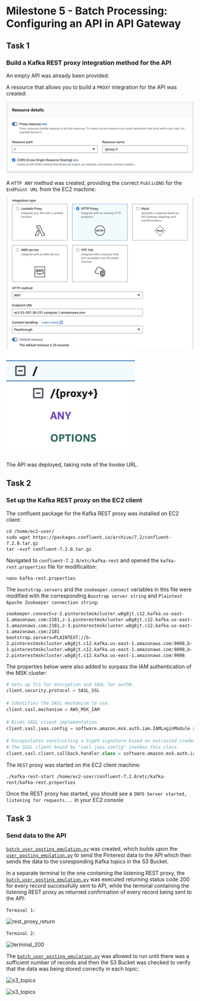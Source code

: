 # Milestone 5 - Batch Processing: Configuring an API in API Gateway

## Task 1
### Build a Kafka REST proxy integration method for the API

An empty API was already been provided.

A resource that allows you to build a ```PROXY``` integration for the API was created:

![proxy_resource](screenshots/m5/1.png)

A ```HTTP ANY``` method was created, providing the correct ```PublicDNS``` for the ```EndPoint URL``` from the EC2 machine:

![proxy_ANY_method](screenshots/m5/2.png)
![API_tree](screenshots/m5/3.png)

The API was deployed, taking note of the Invoke URL.

## Task 2
### Set up the Kafka REST proxy on the EC2 client

The confluent package for the Kafka REST proxy was installed on EC2 client:

```
cd /home/ec2-user/
sudo wget https://packages.confluent.io/archive/7.2/confluent-7.2.0.tar.gz
tar -xvzf confluent-7.2.0.tar.gz
```
Navigated to ```confluent-7.2.0/etc/kafka-rest``` and opened the ```kafka-rest.properties``` file for modificaiton:

```
nano kafka-rest.properties
```

The ```bootstrap.servers``` and the ```zookeeper.connect``` variables in this file were modified with the corresponding ```Boostrap server string``` and ```Plaintext Apache Zookeeper connection string```:

```
zookeeper.connect=z-2.pinterestmskcluster.w8g8jt.c12.kafka.us-east-1.amazonaws.com:2181,z-1.pinterestmskcluster.w8g8jt.c12.kafka.us-east-1.amazonaws.com:2181,z-3.pinterestmskcluster.w8g8jt.c12.kafka.us-east-1.amazonaws.com:2181
bootstrap.servers=PLAINTEXT://b-3.pinterestmskcluster.w8g8jt.c12.kafka.us-east-1.amazonaws.com:9098,b-1.pinterestmskcluster.w8g8jt.c12.kafka.us-east-1.amazonaws.com:9098,b-2.pinterestmskcluster.w8g8jt.c12.kafka.us-east-1.amazonaws.com:9098
```

The properties below were also added to surpass the IAM authentication of the MSK cluster:

```py
# Sets up TLS for encryption and SASL for authN.
client.security.protocol = SASL_SSL

# Identifies the SASL mechanism to use.
client.sasl.mechanism = AWS_MSK_IAM

# Binds SASL client implementation.
client.sasl.jaas.config = software.amazon.msk.auth.iam.IAMLoginModule required awsRoleArn="arn:aws:iam::584739742957:role/0a40ea42f8d1-ec2-access-role";

# Encapsulates constructing a SigV4 signature based on extracted credentials.
# The SASL client bound by "sasl.jaas.config" invokes this class.
client.sasl.client.callback.handler.class = software.amazon.msk.auth.iam.IAMClientCallbackHandler
```

The ```REST``` proxy was started on the EC2 client machine:

```
./kafka-rest-start /home/ec2-user/confluent-7.2.0/etc/kafka-rest/kafka-rest.properties
```

Once the REST proxy has started, you should see a ```INFO Server started, listening for requests...``` in your EC2 console

## Task 3
### Send data to the API

[`batch_user_posting_emulation.py`](../data_emulation/batch_user_posting_emulation.py) was created, which builds upon the [`user_posting_emulation.py`](../data_emulation/user_posting_emulation.py) to send the Pinterest data to the API which then sends the data to the coresponding Kafka topics in the S3 Bucket.

In a separate terminal to the one containing the listening REST proxy, the [`batch_user_posting_emulation.py`](../data_emulation/batch_user_posting_emulation.py) was executed returning status code 200 for every record successfully sent to API, while the terminal containing the listening REST proxy as returned confirmation of every record being sent to the API:

```Terminal 1:```

![rest_proxy_return](screenshots/m5/4.png)

```Terminal 2:```

![terminal_200](screenshots/m5/5.png)

The [`batch_user_posting_emulation.py`](../data_emulation/batch_user_posting_emulation.py) was allowed to run until there was a sufficient number of records and then the S3 Bucket was checked to verify that the data was being stored correctly in each topic:

![s3_topics](screenshots/m5/6.png)

![s3_topics](screenshots/m5/7.png)
